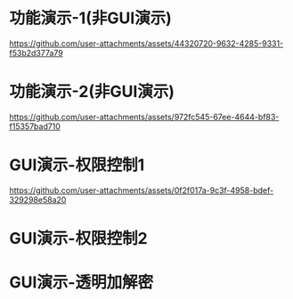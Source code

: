 
# 功能演示-1(非GUI演示)
https://github.com/user-attachments/assets/44320720-9632-4285-9331-f53b2d377a79

# 功能演示-2(非GUI演示)
https://github.com/user-attachments/assets/972fc545-67ee-4644-bf83-f15357bad710

# GUI演示-权限控制1
https://github.com/user-attachments/assets/0f2f017a-9c3f-4958-bdef-329298e58a20

# GUI演示-权限控制2

# GUI演示-透明加解密
